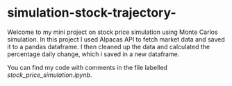 # simulation-stock-trajectory-

Welcome to my mini project on stock price simulation using Monte Carlos simulation. In this project I used Alpacas API to fetch market data and saved it to a pandas dataframe. I then cleaned up the data and calculated the percentage daily change, which i saved in a new dataframe.

You can find my code with comments in the file labelled _stock_price_simulation.ipynb_.